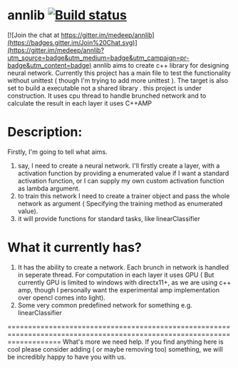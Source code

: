 annlib [![Build status](https://ci.appveyor.com/api/projects/status/mo5ucovr7f43ye58?svg=true)](https://ci.appveyor.com/project/medeep/annlib)
======

[![Join the chat at https://gitter.im/medeep/annlib](https://badges.gitter.im/Join%20Chat.svg)](https://gitter.im/medeep/annlib?utm_source=badge&utm_medium=badge&utm_campaign=pr-badge&utm_content=badge)
annlib aims to create c++ library for designing neural network. Currently this project has a main file to test the functionality without unittest ( though I'm trying to add more unittest ). The target is also
set to build a executable not a shared library . this project is under construction. It uses cpu thread to handle brunched network and to calculate the result in each layer it uses C++AMP

Description:
=========================================================================================================================
Firstly, I'm going to tell what aims.
  1) say, I need to create a neural network. I'll firstly create a layer, with a activation function by providing a enumerated value if I want a standard activation function, or I can supply my own custom activation function as lambda argument.
  2) to train this network I need to create a trainer object and pass the whole network as argument ( Specifying the training method as enumerated value).
  3) it will provide functions for standard tasks, like linearClassifier

What it currently has?
=========================================================================================================================

  1) It has the ability to create a network. Each brunch in network is handled in seperate thread. For computation in each layer it uses GPU ( But currently GPU is limited to windows with directx11+, as we are using c++ amp, though I personally
  want the experimental amp implementation over opencl comes into light).
  2) Some very common predefined network for something e.g. linearClassifier
  
=========================================================================================================================
What's more we need help. If you find anything here is cool please consider adding ( or maybe removing too) something, we will be incredibly happy to have you with us.
